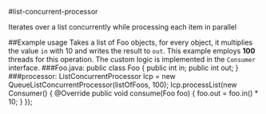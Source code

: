 #list-concurrent-processor

Iterates over a list concurrently while processing each item in parallel

##Example usage
Takes a list of Foo objects, for every object, it multiplies the value `in` with 10 and writes the result to `out`.
This example employs **100** threads for this operation. The custom logic is implemented in the `Consumer` interface.
###Foo.java:
    public class Foo {
        public int in;
        public int out;
    }
###processor:
    ListConcurrentProcessor<Foo> lcp = new QueueListConcurrentProcessor<Foo>(listOfFoos, 100);
    lcp.processList(new Consumer<Foo>() {
        @Override
        public void consume(Foo foo) {
            foo.out = foo.in() * 10;
        }
    });
